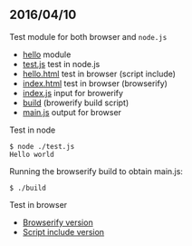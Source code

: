 ## 2016/04/10

Test module for both browser and `node.js`
* [hello](https://github.com/bigdata-mindstorms/d3-playground/tree/gh-pages/LivingProgram/2016/04/10/Lesson66/hello) module
* [test.js](test.js) test in node.js
* [hello.html](hello.html) test in browser (script include)
* [index.html](index.html) test in browser (browserify)
* [index.js](index.js) input for browerify
* [build](build) (browerify build script)
* [main.js](main.js) output for browser

Test in node

```shell
$ node ./test.js 
Hello world
```

Running the browserify build to obtain main.js:
```shell
$ ./build
```
Test in browser

- [Browserify version](https://bigdata-mindstorms.github.io/d3-playground/LivingProgram/2016/04/10/Lesson66/index.html)
- [Script include version](https://bigdata-mindstorms.github.io/d3-playground/LivingProgram/2016/04/10/Lesson66/hello.html)
